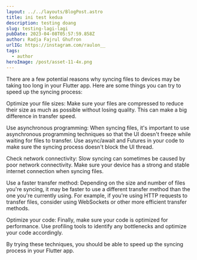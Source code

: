 ```yaml
---
layout: ../../layouts/BlogPost.astro
title: ini test kedua
description: testing doang
slug: testing-lagi-lagi
pubDate: 2023-04-08T05:57:59.858Z
author: Radja Fajrul Ghufron
urlIG: https://instagram.com/raulon__
tags:
  - author
heroImage: /post/asset-11-4x.png
---
```

There are a few potential reasons why syncing files to devices may be taking too long in your Flutter app. Here are some things you can try to speed up the syncing process:

Optimize your file sizes: Make sure your files are compressed to reduce their size as much as possible without losing quality. This can make a big difference in transfer speed.

Use asynchronous programming: When syncing files, it's important to use asynchronous programming techniques so that the UI doesn't freeze while waiting for files to transfer. Use async/await and Futures in your code to make sure the syncing process doesn't block the UI thread.

Check network connectivity: Slow syncing can sometimes be caused by poor network connectivity. Make sure your device has a strong and stable internet connection when syncing files.

Use a faster transfer method: Depending on the size and number of files you're syncing, it may be faster to use a different transfer method than the one you're currently using. For example, if you're using HTTP requests to transfer files, consider using WebSockets or other more efficient transfer methods.

Optimize your code: Finally, make sure your code is optimized for performance. Use profiling tools to identify any bottlenecks and optimize your code accordingly.

By trying these techniques, you should be able to speed up the syncing process in your Flutter app.